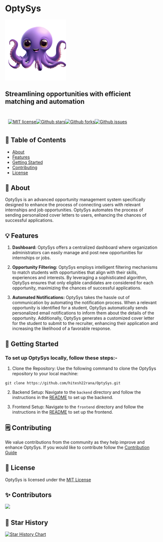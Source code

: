# OptySys

<img src="./.github/images/logo.png" width="200" />

## Streamlining opportunities with efficient matching and automation

<br />

<div style="display: flex; flex-direction: row; width: 100%; padding: 10px;">
<a href="https://opensource.org/license/mit">
    <img alt="MIT license" src="https://img.shields.io/badge/License-MIT-yellow.svg?style=social"/>
</a>

<a href="https://github.com/hitesh22rana/OptySys">
    <img alt="Github stars" src="https://img.shields.io/github/stars/hitesh22rana/Optysys.svg?style=social"/>
</a>

<a href="https://github.com/hitesh22rana/OptySys">
    <img alt="Github forks" src="https://img.shields.io/github/forks/hitesh22rana/Optysys.svg?style=social"/>
</a>

<a href="https://github.com/hitesh22rana/OptySys/issues">
    <img alt="Github issues" src="https://img.shields.io/github/issues/hitesh22rana/Optysys?style=social" />
</a>
</div>

## 📜 Table of Contents

-   [About](#🚀-about)
-   [Features](#💡-features)
-   [Getting Started](#🏃-getting-started)
-   [Contributing](#🗒️-contributing)
-   [License](#🪪-license)

## 🚀 About

OptySys is an advanced opportunity management system specifically designed to enhance the process of connecting users with relevant internships and job opportunities. OptySys automates the process of sending personalized cover letters to users, enhancing the chances of successful applications.

## 💡 Features

1. **Dashboard:** OptySys offers a centralized dashboard where organization administrators can easily manage and post new opportunities for internships or jobs.

2. **Opportunity Filtering:** OptySys employs intelligent filtering mechanisms to match students with opportunities that align with their skills, experiences and interests. By leveraging a sophisticated algorithm, OptySys ensures that only eligible candidates are considered for each opportunity, maximizing the chances of successful applications.

3. **Automated Notifications:** OptySys takes the hassle out of communication by automating the notification process. When a relevant opportunity is identified for a student, OptySys automatically sends personalized email notifications to inform them about the details of the opportunity. Additionally, OptySys generates a customized cover letter for the student to submit to the recruiter, enhancing their application and increasing the likelihood of a favorable response.

## 🏃 Getting Started

### To set up OptySys locally, follow these steps:-

1. Clone the Repository: Use the following command to clone the OptySys repository to your local machine:

```shell
git clone https://github.com/hitesh22rana/OptySys.git
```

2. Backend Setup: Navigate to the `backend` directory and follow the instructions in the [README](backend/README.md) to set up the backend.

3. Frontend Setup: Navigate to the `frontend` directory and follow the instructions in the [README](frontend/README.md) to set up the frontend.

## 🗒️ Contributing

We value contributions from the community as they help improve and enhance OptySys. If you would like to contribute
follow the [Contribution Guide](CONTRIBUTING.md)

## 🪪 License

OptySys is licensed under the [MIT License](LICENSE.md)

## ✨ Contributors

<a href="https://github.com/hitesh22rana/OptySys/graphs/contributors">
  <img src="https://contrib.rocks/image?repo=hitesh22rana/OptySys&all=true" />
</a>

## 🌟 Star History

[![Star History Chart](https://api.star-history.com/svg?repos=hitesh22rana/OptySys&type=Date)](https://star-history.com/#hitesh22rana/OptySys&Date)
